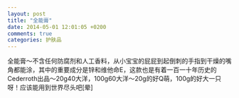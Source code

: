 ```yaml
---
layout: post
title: "全能膏"
date: 2014-05-01 12:01:05 +0200
comments: true
categories: 护肤品
---
```


全能膏～不含任何防腐剂和人工香料，从小宝宝的屁屁到起倒刺的手指到干燥的嘴角都能涂，其中的重要成分是锌和维他命E，这款也是有着一百一十年历史的Cederroth出品～20g40大洋，100g60大洋～20g的好Q萌，100g的好大一只呀！应该能用到世界尽头吧[晕] 